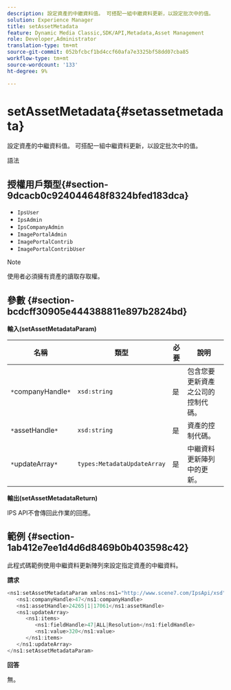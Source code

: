 ```yaml
---
description: 設定資產的中繼資料值。 可搭配一組中繼資料更新，以設定批次中的值。
solution: Experience Manager
title: setAssetMetadata
feature: Dynamic Media Classic,SDK/API,Metadata,Asset Management
role: Developer,Administrator
translation-type: tm+mt
source-git-commit: 052bfcbcf1bd4ccf60afa7e3325bf58dd07cba85
workflow-type: tm+mt
source-wordcount: '133'
ht-degree: 9%

---
```



# setAssetMetadata{#setassetmetadata}

設定資產的中繼資料值。 可搭配一組中繼資料更新，以設定批次中的值。

語法

## 授權用戶類型{#section-9dcacb0c924044648f8324bfed183dca}

* `IpsUser`
* `IpsAdmin`
* `IpsCompanyAdmin`
* `ImagePortalAdmin`
* `ImagePortalContrib`
* `ImagePortalContribUser`

>[!NOTE]
>
>使用者必須擁有資產的讀取存取權。

## 參數 {#section-bcdcff30905e444388811e897b2824bd}

**輸入(setAssetMetadataParam)**

| 名稱 | 類型 | 必要 | 說明 |
|---|---|---|---|
| `*`companyHandle`*` | `xsd:string` | 是 | 包含您要更新資產之公司的控制代碼。 |
| `*`assetHandle`*` | `xsd:string` | 是 | 資產的控制代碼。 |
| `*`updateArray`*` | `types:MetadataUpdateArray` | 是 | 中繼資料更新陣列中的更新。 |

**輸出(setAssetMetadataReturn)**

IPS API不會傳回此作業的回應。

## 範例 {#section-1ab412e7ee1d4d6d8469b0b403598c42}

此程式碼範例使用中繼資料更新陣列來設定指定資產的中繼資料。

**請求**

```java
<ns1:setAssetMetadataParam xmlns:ns1="http://www.scene7.com/IpsApi/xsd">
   <ns1:companyHandle>47</ns1:companyHandle>
   <ns1:assetHandle>24265|1|17061</ns1:assetHandle>
   <ns1:updateArray>
      <ns1:items>
         <ns1:fieldHandle>47|ALL|Resolution</ns1:fieldHandle>
         <ns1:value>320</ns1:value>
      </ns1:items>
   </ns1:updateArray>
</ns1:setAssetMetadataParam>
```

**回答**

無。
